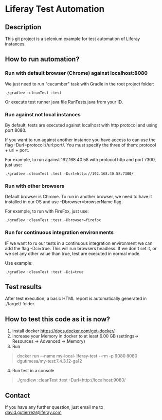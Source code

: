 # Liferay Test Automation
## Description
This git project is a selenium example for test automation of Liferay instances.

## How to run automation?

### Run with default browser (Chrome) against localhost:8080
We just need to run "cucumber" task with Gradle in the root project folder:

```
./gradlew :cleanTest :test
```

Or execute test runner java file RunTests.java from your ID.

### Run against not local instances
By default, tests are executed against localhost with http protocol and using port 8080.

If you want to run against another instance you have access to can use the flag -Durl=protocol://url:port/. You must specify the three of them: protocol + url + port.

For example, to run against 192.168.40.58 with protocol http and port 7300, just use:

```
./gradlew :cleanTest :test -Durl=http://192.168.40.58:7300/
```

### Run with other browsers
Default browser is Chrome. To run in another browser, we need to have it installed in our OS and use -Dbrowser=browserName flag.

For example, to run with FireFox, just use:

```
./gradlew :cleanTest :test -Dbrowser=firefox
```

### Run for continuous integration environments
IF we want to ru our tests in a continuous integration environment we can add the  flag -Dci=true. This will run browsers headless. If we don't set it, or we set any other value than true, test are executed in normal mode. 

Use example:

```
./gradlew :cleanTest :test -Dci=true
```

## Test results
After test execution, a basic HTML report is automatically generated in ./target/ folder.

## How to test this code as it is now?
1) Install docker https://docs.docker.com/get-docker/
2) Increase your Memory in docker to at least 6.00 GB (settings-> Resources -> Advanced -> Memory) 
3) Run 
> docker run --name my-local-liferay-test --rm -p 9080:8080 dgutimesa/my-test:7.4.3.12-ga12
4) Run test in a console
> ./gradlew :cleanTest :test -Durl=http://localhost:9080/

## Contact
If you have any further question, just email me to david.gutierrez@liferay.com